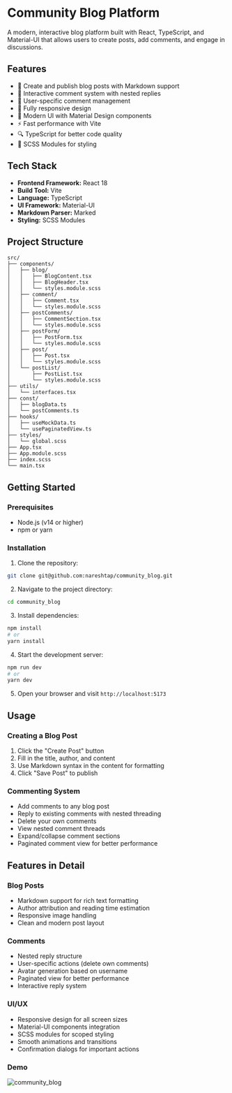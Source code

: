 # Community Blog Platform

A modern, interactive blog platform built with React, TypeScript, and Material-UI that allows users to create posts, add comments, and engage in discussions.

## Features

- 📝 Create and publish blog posts with Markdown support
- 💬 Interactive comment system with nested replies
- 👥 User-specific comment management
- 📱 Fully responsive design
- 🎨 Modern UI with Material Design components
- ⚡ Fast performance with Vite
- 🔍 TypeScript for better code quality
- 💅 SCSS Modules for styling

## Tech Stack

- **Frontend Framework:** React 18
- **Build Tool:** Vite
- **Language:** TypeScript
- **UI Framework:** Material-UI
- **Markdown Parser:** Marked
- **Styling:** SCSS Modules

## Project Structure

```
src/
├── components/
│   ├── blog/
│   │   ├── BlogContent.tsx
│   │   ├── BlogHeader.tsx
│   │   └── styles.module.scss
│   ├── comment/
│   │   ├── Comment.tsx
│   │   └── styles.module.scss
│   ├── postComments/
│   │   ├── CommentSection.tsx
│   │   └── styles.module.scss
│   ├── postForm/
│   │   ├── PostForm.tsx
│   │   └── styles.module.scss
│   ├── post/
│   │   ├── Post.tsx
│   │   └── styles.module.scss
│   └── postList/
│       ├── PostList.tsx
│       └── styles.module.scss
├── utils/
│   └── interfaces.tsx
├── const/
│   ├── blogData.ts
│   └── postComments.ts
├── hooks/
│   ├── useMockData.ts
│   └── usePaginatedView.ts
├── styles/
│   └── global.scss
├── App.tsx
├── App.module.scss
├── index.scss
└── main.tsx
```

## Getting Started

### Prerequisites

- Node.js (v14 or higher)
- npm or yarn

### Installation

1. Clone the repository:
```bash
git clone git@github.com:nareshtap/community_blog.git
```

2. Navigate to the project directory:
```bash
cd community_blog
```

3. Install dependencies:
```bash
npm install
# or
yarn install
```

4. Start the development server:
```bash
npm run dev
# or
yarn dev
```

5. Open your browser and visit `http://localhost:5173`

## Usage

### Creating a Blog Post
1. Click the "Create Post" button
2. Fill in the title, author, and content
3. Use Markdown syntax in the content for formatting
4. Click "Save Post" to publish

### Commenting System
- Add comments to any blog post
- Reply to existing comments with nested threading
- Delete your own comments
- View nested comment threads
- Expand/collapse comment sections
- Paginated comment view for better performance

## Features in Detail

### Blog Posts
- Markdown support for rich text formatting
- Author attribution and reading time estimation
- Responsive image handling
- Clean and modern post layout

### Comments
- Nested reply structure
- User-specific actions (delete own comments)
- Avatar generation based on username
- Paginated view for better performance
- Interactive reply system

### UI/UX
- Responsive design for all screen sizes
- Material-UI components integration
- SCSS modules for scoped styling
- Smooth animations and transitions
- Confirmation dialogs for important actions

### Demo


![community_blog](https://github.com/user-attachments/assets/b441699c-5ea4-490f-8b6f-f85bb14f250e)
